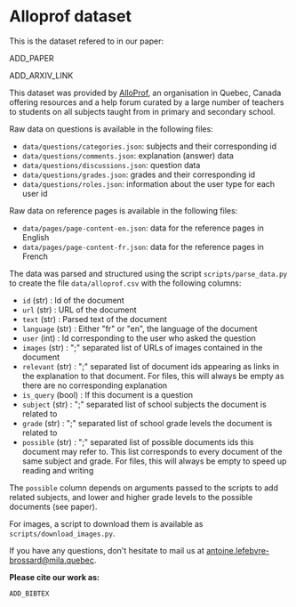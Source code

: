 # Alloprof dataset

This is the dataset refered to in our paper:

ADD_PAPER

ADD_ARXIV_LINK

This dataset was provided by [AlloProf](https://www.alloprof.qc.ca/), an organisation in Quebec, Canada offering resources and a help forum curated by a large number of teachers to students on all subjects taught from in primary and secondary school.

Raw data on questions is available in the following files:

- `data/questions/categories.json`: subjects and their corresponding id
- `data/questions/comments.json`: explanation (answer) data
- `data/questions/discussions.json`: question data
- `data/questions/grades.json`: grades and their corresponding id
- `data/questions/roles.json`: information about the user type for each user id

Raw data on reference pages is available in the following files:

- `data/pages/page-content-en.json`: data for the reference pages in English
- `data/pages/page-content-fr.json`: data for the reference pages in French

The data was parsed and structured using the script `scripts/parse_data.py` to create the file `data/alloprof.csv` with the following columns:

- `id` (str) : Id of the document
- `url` (str) : URL of the document
- `text` (str) : Parsed text of the document
- `language` (str) : Either "fr" or "en", the language of the document
- `user` (int) : Id corresponding to the user who asked the question
- `images` (str) : ";" separated list of URLs of images contained in the document
- `relevant` (str) : ";" separated list of document ids appearing as links in the explanation to that document. For files, this will always be empty as there are no corresponding explanation
- `is_query` (bool) : If this document is a question
- `subject` (str) : ";" separated list of school subjects the document is related to
- `grade` (str) : ";" separated list of school grade levels the document is related to
- `possible` (str) : ";" separated list of possible documents ids this document may refer to. This list corresponds to every document of the same subject and grade. For files, this will always be empty to speed up reading and writing

The `possible` column depends on arguments passed to the scripts to add related subjects, and lower and higher grade levels to the possible documents (see paper).

For images, a script to download them is available as `scripts/download_images.py`.

If you have any questions, don't hesitate to mail us at antoine.lefebvre-brossard@mila.quebec.

**Please cite our work as:**

```
ADD_BIBTEX
```
